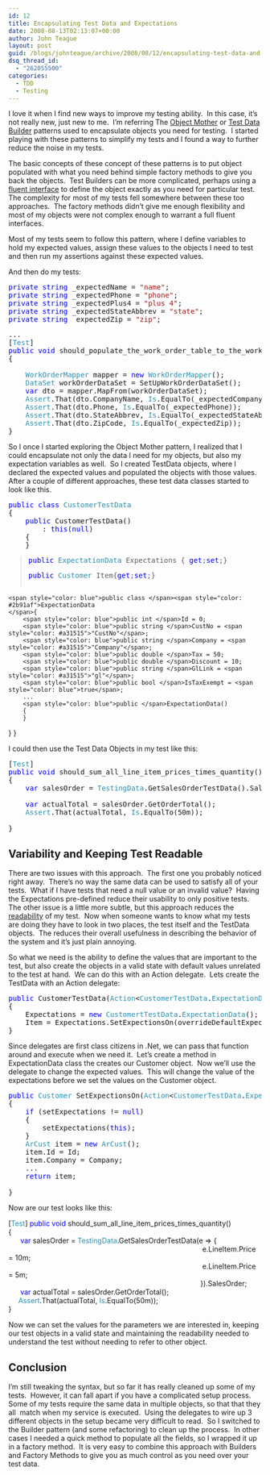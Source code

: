 ```yaml
---
id: 12
title: Encapsulating Test Data and Expectations
date: 2008-08-13T02:13:07+00:00
author: John Teague
layout: post
guid: /blogs/johnteague/archive/2008/08/12/encapsulating-test-data-and-expectations.aspx
dsq_thread_id:
  - "262055500"
categories:
  - TDD
  - Testing
---
```

I love it when I find new ways to improve my testing ability.&nbsp; In this case, it&#8217;s not really new, just new to me.&nbsp; I&#8217;m referring The [Object Mother](http://c2.com/cgi/wiki?ObjectMother) or [Test Data Builder](http://nat.truemesh.com/archives/000714.html) patterns used to encapsulate objects you need for testing.&nbsp; I started playing with these patterns to simplify my tests and I found a way to further reduce the noise in my tests.

The basic concepts of these concept of these patterns is to put object populated with what you need behind simple factory methods to give you back the objects.&nbsp; Test Builders can be more complicated, perhaps using a [fluent interface](http://codebetter.com/blogs/gregyoung/archive/2008/04/16/dddd-6-fluent-builders-alternate-ending.aspx) to define the object exactly as you need for particular test.&nbsp; The complexity for most of my tests fell somewhere between these too approaches.&nbsp; The factory methods didn&#8217;t give me enough flexibility and most of my objects were not complex enough to warrant a full fluent interfaces.

Most of my tests seem to follow this pattern, where I define variables to hold my expected values, assign these values to the objects I need to test and then run my assertions against these expected values.

And then do my tests:

<pre><span style="color: blue">private string </span>_expectedName = <span style="color: #a31515">"name"</span>;
<span style="color: blue">private string </span>_expectedPhone = <span style="color: #a31515">"phone"</span>;
<span style="color: blue">private string </span>_expectedPlus4 = <span style="color: #a31515">"plus 4"</span>;
<span style="color: blue">private string </span>_expectedStateAbbrev = <span style="color: #a31515">"state"</span>;
<span style="color: blue">private string </span>_expectedZip = <span style="color: #a31515">"zip"</span>;</pre>

<pre>...
[<span style="color: #2b91af">Test</span>]
<span style="color: blue">public void </span>should_populate_the_work_order_table_to_the_work_order_dto()
{
    
    <span style="color: #2b91af">WorkOrderMapper </span>mapper = <span style="color: blue">new </span><span style="color: #2b91af">WorkOrderMapper</span>();
    <span style="color: #2b91af">DataSet </span>workOrderDataSet = SetUpWorkOrderDataSet();
    <span style="color: blue">var </span>dto = mapper.MapFrom(workOrderDataSet);
    <span style="color: #2b91af">Assert</span>.That(dto.CompanyName, <span style="color: #2b91af">Is</span>.EqualTo(_expectedCompanyName));
    <span style="color: #2b91af">Assert</span>.That(dto.Phone, <span style="color: #2b91af">Is</span>.EqualTo(_expectedPhone));
    <span style="color: #2b91af">Assert</span>.That(dto.StateAbbrev, <span style="color: #2b91af">Is</span>.EqualTo(_expectedStateAbbrev));
    <span style="color: #2b91af">Assert</span>.That(dto.ZipCode, <span style="color: #2b91af">Is</span>.EqualTo(_expectedZip));
}</pre>

[](http://11011.net/software/vspaste)[](http://11011.net/software/vspaste)

So I once I started exploring the Object Mother pattern, I realized that I could encapsulate not only the data I need for my objects, but also my expectation variables as well.&nbsp; So I created TestData objects, where I declared the expected values and populated the objects with those values.&nbsp; After a couple of different approaches, these test data classes started to look like this.

<pre><span style="color: blue">public class </span><span style="color: #2b91af">CustomerTestData
</span>{
    <span style="color: blue">public </span>CustomerTestData()
        : <span style="color: blue">this</span>(<span style="color: blue">null</span>)
    {
    }</pre>

> <pre><span style="color: blue">public </span><span style="color: #2b91af">ExpectationData </span>Expectations { <span style="color: blue">get</span>;<span style="color: blue">set</span>;} </pre>
> 
> <pre><span style="color: blue">public </span><span style="color: #2b91af">Customer </span>Item{<span style="color: blue">get</span>;<span style="color: blue">set</span>;} 
    <span style="color: blue">public class </span><span style="color: #2b91af">ExpectationData
    </span>{
        <span style="color: blue">public int </span>Id = 0;
        <span style="color: blue">public string </span>CustNo = <span style="color: #a31515">"CustNo"</span>;
        <span style="color: blue">public string </span>Company = <span style="color: #a31515">"Company"</span>;
        <span style="color: blue">public double </span>Tax = 50;
        <span style="color: blue">public double </span>Discount = 10;
        <span style="color: blue">public string </span>GlLink = <span style="color: #a31515">"gl"</span>;
        <span style="color: blue">public bool </span>IsTaxExempt = <span style="color: blue">true</span>;
        ...
        <span style="color: blue">public </span>ExpectationData()
        {
        }
   }
}</pre>

I could then use the Test Data Objects in my test like this:

<pre>[<span style="color: #2b91af">Test</span>] 
<span style="color: blue">public void </span>should_sum_all_line_item_prices_times_quantity()
{
    <span style="color: blue">var </span>salesOrder = <span style="color: #2b91af">TestingData</span>.GetSalesOrderTestData().SalesOrder;
    
    <span style="color: blue">var </span>actualTotal = salesOrder.GetOrderTotal();
    <span style="color: #2b91af">Assert</span>.That(actualTotal, <span style="color: #2b91af">Is</span>.EqualTo(50m));
    
}
</pre>

[](http://11011.net/software/vspaste)

## Variability and Keeping Test Readable

There are two issues with this approach.&nbsp; The first one you probably noticed right away.&nbsp; There&#8217;s no way the same data can be used to satisfy all of your tests.&nbsp; What if I have tests that need a null value or an invalid value?&nbsp; Having the Expectations pre-defined reduce their usability to only positive tests.&nbsp; The other issue is a little more subtle, but this approach reduces the [readability](http://dannorth.net/2008/06/let-your-examples-flow) of my test.&nbsp; Now when someone wants to know what my tests are doing they have to look in two places, the test itself and the TestData objects.&nbsp; The reduces their overall usefulness in describing the behavior of the system and it&#8217;s just plain annoying.

So what we need is the ability to define the values that are important to the test, but also create the objects in a valid state with default values unrelated to the test at hand.&nbsp; We can do this with an Action<T> delegate.&nbsp; Lets create the TestData with an Action<CustomerExpectations> delegate:

<pre><span style="color: blue">public </span>CustomerTestData(<span style="color: #2b91af">Action</span>&lt;<span style="color: #2b91af">CustomerTestData</span>.<span style="color: #2b91af">ExpectationData</span>&gt; overrideDefaultExpecations)
{
    Expectations = <span style="color: blue">new </span><span style="color: #2b91af">CustomertTestData</span>.<span style="color: #2b91af">ExpectationData</span>();
    Item = Expectations.SetExpectionsOn(overrideDefaultExpecations);
}</pre>

[](http://11011.net/software/vspaste)

Since delegates are first class citizens in .Net, we can pass that function around and execute when we need it.&nbsp; Let&#8217;s create a method in ExpectationData class the creates our Customer object.&nbsp; Now we&#8217;ll use the delegate to change the expected values.&nbsp; This will change the value of the expectations before we set the values on the Customer object. 

<pre><span style="color: blue">public </span><span style="color: #2b91af">Customer </span>SetExpectionsOn(<span style="color: #2b91af">Action</span>&lt;<span style="color: #2b91af">CustomerTestData</span>.<span style="color: #2b91af">ExpectationData</span>&gt; setExpectations)
{
    <span style="color: blue">if </span>(setExpectations != <span style="color: blue">null</span>)
    {
        setExpectations(<span style="color: blue">this</span>);
    }
    <span style="color: #2b91af">ArCust </span>item = <span style="color: blue">new </span><span style="color: #2b91af">ArCust</span>();
    item.Id = Id;
    item.Company = Company;
    ...
    <span style="color: blue">return </span>item;

}</pre>

Now are our test looks like this:

[<span style="color: #2b91af">Test</span>] <span style="color: blue">public void </span>should\_sum\_all\_line\_item\_prices\_times_quantity()  
{   
<span style="color: blue">&nbsp;&nbsp;&nbsp;&nbsp;&nbsp; var </span>salesOrder = <span style="color: #2b91af">TestingData</span>.GetSalesOrderTestData(e => {  
&nbsp;&nbsp;&nbsp;&nbsp;&nbsp;&nbsp;&nbsp;&nbsp;&nbsp;&nbsp;&nbsp;&nbsp;&nbsp;&nbsp;&nbsp;&nbsp;&nbsp;&nbsp;&nbsp;&nbsp;&nbsp;&nbsp;&nbsp;&nbsp;&nbsp;&nbsp;&nbsp;&nbsp;&nbsp;&nbsp;&nbsp;&nbsp;&nbsp;&nbsp;&nbsp;&nbsp;&nbsp;&nbsp;&nbsp;&nbsp;&nbsp;&nbsp;&nbsp;&nbsp;&nbsp;&nbsp;&nbsp;&nbsp;&nbsp;&nbsp;&nbsp;&nbsp;&nbsp;&nbsp;&nbsp;&nbsp;&nbsp;&nbsp;&nbsp;&nbsp;&nbsp;&nbsp;&nbsp;&nbsp;&nbsp;&nbsp;&nbsp;&nbsp;&nbsp;&nbsp;&nbsp;&nbsp;&nbsp;&nbsp;&nbsp;&nbsp;&nbsp;&nbsp;&nbsp;&nbsp;&nbsp;&nbsp;&nbsp;&nbsp;&nbsp;&nbsp;&nbsp;&nbsp;&nbsp;&nbsp;&nbsp;&nbsp;&nbsp;&nbsp;&nbsp;&nbsp;&nbsp; e.LineItem.Price = 10m;  
&nbsp;&nbsp;&nbsp;&nbsp;&nbsp;&nbsp;&nbsp;&nbsp;&nbsp;&nbsp;&nbsp;&nbsp;&nbsp;&nbsp;&nbsp;&nbsp;&nbsp;&nbsp;&nbsp;&nbsp;&nbsp;&nbsp;&nbsp;&nbsp;&nbsp;&nbsp;&nbsp;&nbsp;&nbsp;&nbsp;&nbsp;&nbsp;&nbsp;&nbsp;&nbsp;&nbsp;&nbsp;&nbsp;&nbsp;&nbsp;&nbsp;&nbsp;&nbsp;&nbsp;&nbsp;&nbsp;&nbsp;&nbsp;&nbsp;&nbsp;&nbsp;&nbsp;&nbsp;&nbsp;&nbsp;&nbsp;&nbsp;&nbsp;&nbsp;&nbsp;&nbsp;&nbsp;&nbsp;&nbsp;&nbsp;&nbsp;&nbsp;&nbsp;&nbsp;&nbsp;&nbsp;&nbsp;&nbsp;&nbsp;&nbsp;&nbsp;&nbsp;&nbsp;&nbsp;&nbsp;&nbsp;&nbsp;&nbsp;&nbsp;&nbsp;&nbsp;&nbsp;&nbsp;&nbsp;&nbsp;&nbsp;&nbsp;&nbsp;&nbsp;&nbsp;&nbsp;&nbsp; e.LineItem.Price = 5m;  
&nbsp;&nbsp;&nbsp;&nbsp;&nbsp;&nbsp;&nbsp;&nbsp;&nbsp;&nbsp;&nbsp;&nbsp;&nbsp;&nbsp;&nbsp;&nbsp;&nbsp;&nbsp;&nbsp;&nbsp;&nbsp;&nbsp;&nbsp;&nbsp;&nbsp;&nbsp;&nbsp;&nbsp;&nbsp;&nbsp;&nbsp;&nbsp;&nbsp;&nbsp;&nbsp;&nbsp;&nbsp;&nbsp;&nbsp;&nbsp;&nbsp;&nbsp;&nbsp;&nbsp;&nbsp;&nbsp;&nbsp;&nbsp;&nbsp;&nbsp;&nbsp;&nbsp;&nbsp;&nbsp;&nbsp;&nbsp;&nbsp;&nbsp;&nbsp;&nbsp;&nbsp;&nbsp;&nbsp;&nbsp;&nbsp;&nbsp;&nbsp;&nbsp;&nbsp;&nbsp;&nbsp;&nbsp;&nbsp;&nbsp;&nbsp;&nbsp;&nbsp;&nbsp;&nbsp;&nbsp;&nbsp;&nbsp;&nbsp;&nbsp;&nbsp;&nbsp;&nbsp;&nbsp;&nbsp;&nbsp;&nbsp;&nbsp;&nbsp;&nbsp;&nbsp;&nbsp; }).SalesOrder;   
&nbsp;&nbsp;&nbsp;&nbsp;&nbsp; <span style="color: blue">var </span>actualTotal = salesOrder.GetOrderTotal();   
<span style="color: #2b91af">&nbsp;&nbsp;&nbsp;&nbsp; Assert</span>.That(actualTotal, <span style="color: #2b91af">Is</span>.EqualTo(50m));   
} 

Now we can set the values for the parameters we are interested in, keeping our test objects in a valid state and maintaining the readability needed to understand the test without needing to refer to other object.

## Conclusion

I&#8217;m still tweaking the syntax, but so far it has really cleaned up some of my tests.&nbsp; However, it can fall apart if you have a complicated setup process.&nbsp; Some of my tests require the same data in multiple objects, so that that they all&nbsp; match when my service is executed.&nbsp; Using the delegates to wire up 3 different objects in the setup became very difficult to read.&nbsp; So I switched to the Builder pattern (and some refactoring) to clean up the process.&nbsp; In other cases I needed a quick method to populate all the fields, so I wrapped it up in a factory method.&nbsp; It is very easy to combine this approach with Builders and Factory Methods to give you as much control as you need over your test data.